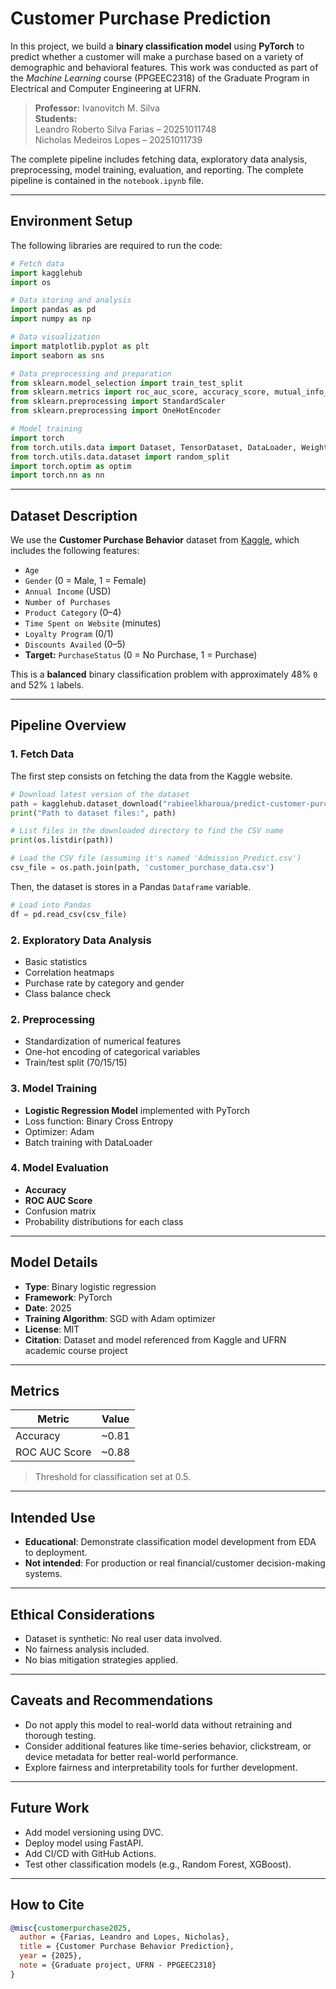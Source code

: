 # Customer Purchase Prediction

In this project, we build a **binary classification model** using **PyTorch** to predict whether a customer will make a purchase based on a variety of demographic and behavioral features. This work was conducted as part of the *Machine Learning* course (PPGEEC2318) of the Graduate Program in Electrical and Computer Engineering at UFRN.

> **Professor:** Ivanovitch M. Silva  
> **Students:**  
> Leandro Roberto Silva Farias – 20251011748  
> Nicholas Medeiros Lopes – 20251011739

The complete pipeline includes fetching data, exploratory data analysis, preprocessing, model training, evaluation, and reporting. The complete pipeline is contained in the `notebook.ipynb` file.

---

## Environment Setup

The following libraries are required to run the code:

```python
# Fetch data
import kagglehub
import os

# Data storing and analysis 
import pandas as pd
import numpy as np

# Data visualization
import matplotlib.pyplot as plt
import seaborn as sns

# Data preprocessing and preparation
from sklearn.model_selection import train_test_split
from sklearn.metrics import roc_auc_score, accuracy_score, mutual_info_score, confusion_matrix
from sklearn.preprocessing import StandardScaler
from sklearn.preprocessing import OneHotEncoder

# Model training
import torch
from torch.utils.data import Dataset, TensorDataset, DataLoader, WeightedRandomSampler, SubsetRandomSampler
from torch.utils.data.dataset import random_split
import torch.optim as optim
import torch.nn as nn
```

---

## Dataset Description

We use the **Customer Purchase Behavior** dataset from [Kaggle](https://www.kaggle.com/datasets/rabieelkharoua/predict-customer-purchase-behavior-dataset), which includes the following features:

- `Age`
- `Gender` (0 = Male, 1 = Female)
- `Annual Income` (USD)
- `Number of Purchases`
- `Product Category` (0–4)
- `Time Spent on Website` (minutes)
- `Loyalty Program` (0/1)
- `Discounts Availed` (0–5)
- **Target:** `PurchaseStatus` (0 = No Purchase, 1 = Purchase)

This is a **balanced** binary classification problem with approximately 48% `0` and 52% `1` labels.

---

## Pipeline Overview

### 1. Fetch Data
The first step consists on fetching the data from the Kaggle website.

```python
# Download latest version of the dataset
path = kagglehub.dataset_download("rabieelkharoua/predict-customer-purchase-behavior-dataset")
print("Path to dataset files:", path)

# List files in the downloaded directory to find the CSV name
print(os.listdir(path))

# Load the CSV file (assuming it's named 'Admission_Predict.csv')
csv_file = os.path.join(path, 'customer_purchase_data.csv')
```

Then, the dataset is stores in a Pandas `Dataframe` variable.

```python
# Load into Pandas
df = pd.read_csv(csv_file)
````

### 2. Exploratory Data Analysis

- Basic statistics
- Correlation heatmaps
- Purchase rate by category and gender
- Class balance check

### 2. Preprocessing

- Standardization of numerical features
- One-hot encoding of categorical variables
- Train/test split (70/15/15)

### 3. Model Training

- **Logistic Regression Model** implemented with PyTorch
- Loss function: Binary Cross Entropy
- Optimizer: Adam
- Batch training with DataLoader

### 4. Model Evaluation

- **Accuracy**
- **ROC AUC Score**
- Confusion matrix
- Probability distributions for each class

---

## Model Details

- **Type**: Binary logistic regression
- **Framework**: PyTorch
- **Date**: 2025
- **Training Algorithm**: SGD with Adam optimizer
- **License**: MIT
- **Citation**: Dataset and model referenced from Kaggle and UFRN academic course project

---

## Metrics

| Metric         | Value     |
|----------------|-----------|
| Accuracy       | ~0.81     |
| ROC AUC Score  | ~0.88     |

> Threshold for classification set at 0.5.

---

## Intended Use

- **Educational**: Demonstrate classification model development from EDA to deployment.
- **Not intended**: For production or real financial/customer decision-making systems.

---

## Ethical Considerations

- Dataset is synthetic: No real user data involved.
- No fairness analysis included.
- No bias mitigation strategies applied.

---

## Caveats and Recommendations

- Do not apply this model to real-world data without retraining and thorough testing.
- Consider additional features like time-series behavior, clickstream, or device metadata for better real-world performance.
- Explore fairness and interpretability tools for further development.

---

## Future Work

- Add model versioning using DVC.
- Deploy model using FastAPI.
- Add CI/CD with GitHub Actions.
- Test other classification models (e.g., Random Forest, XGBoost).

---

## How to Cite

```bibtex
@misc{customerpurchase2025,
  author = {Farias, Leandro and Lopes, Nicholas},
  title = {Customer Purchase Behavior Prediction},
  year = {2025},
  note = {Graduate project, UFRN - PPGEEC2318}
}
```
